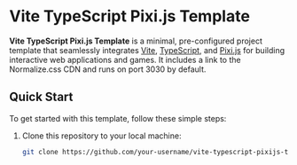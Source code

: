 # Vite TypeScript Pixi.js Template

**Vite TypeScript Pixi.js Template** is a minimal, pre-configured project template that seamlessly integrates [Vite](https://vitejs.dev/), [TypeScript](https://www.typescriptlang.org/), and [Pixi.js](https://pixijs.com/) for building interactive web applications and games. It includes a link to the Normalize.css CDN and runs on port 3030 by default.

## Quick Start

To get started with this template, follow these simple steps:

1. Clone this repository to your local machine:

   ```bash
   git clone https://github.com/your-username/vite-typescript-pixijs-template.git
   ```
